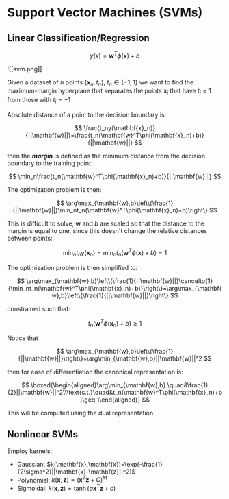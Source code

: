 # Support Vector Machines (SVMs)


## Linear Classification/Regression

$$
y(x)=\mathbf{w}^T\phi(\mathbf{x})+b
$$

![[svm.png]]

Given a dataset of $n$ points $\{\mathbf{x}_n,t_n\},\: t_n\in\{-1,1\}$ we want to find the maximum-margin hyperplane that separates the points $\mathbf{x}_i$ that have $t_i=1$ from those with $t_i=-1$

Absolute distance of a point to the decision boundary is:

$$
\frac{t_ny(\mathbf{x}_n)}{||\mathbf{w}||}=\frac{t_n(\mathbf{w}^T\phi(\mathbf{x}_n)+b)}{||\mathbf{w}||}
$$

then the ***margin*** is defined as the minimum distance from the decision boundary to the training point:

$$
\min_n\frac{t_n(\mathbf{w}^T\phi(\mathbf{x}_n)+b)}{||\mathbf{w}||}
$$

The optimization problem is then:

$$
\arg\max_{\mathbf{w},b}\left\{\frac{1}{||\mathbf{w}||}\min_nt_n(\mathbf{w}^T\phi(\mathbf{x}_n)+b)\right\}
$$

This is difficult to solve, $\mathbf{w}$ and $b$ are scaled so that the distance to the margin is equal to one, since this doesn't change the relative distances between points:

$$
\min_nt_ny(\mathbf{x}_n)=\min_nt_n(\mathbf{w}^T\phi(\mathbf{x})+b)=1
$$

The optimization problem is then simplified to:

$$
\arg\max_{\mathbf{w},b}\left\{\frac{1}{||\mathbf{w}||}\cancelto{1}{\min_nt_n(\mathbf{w}^T\phi(\mathbf{x}_n)+b)}\right\}=\arg\max_{\mathbf{w},b}\left\{\frac{1}{||\mathbf{w}||}\right\}
$$

constrained such that:

$$
t_n(\mathbf{w}^T\phi(\mathbf{x}_n)+b)\geq 1
$$

Notice that

$$
\arg\max_{\mathbf{w},b}\left\{\frac{1}{||\mathbf{w}||}\right\}=\arg\min_{\mathbf{w},b}||\mathbf{w}||^2
$$

then for ease of differentiation the canonical representation is:

$$
\boxed{\begin{aligned}\arg\min_{\mathbf{w},b} \quad&\frac{1}{2}||\mathbf{w}||^2\\\text{s.t.}\quad&t_n(\mathbf{w}^T\phi(\mathbf{x}_n)+b)\geq 1\end{aligned}}
$$

This will be computed using the dual representation

## Nonlinear SVMs

Employ kernels:

- Gaussian: $k(\mathbf{x},\mathbf{x})=\exp(-\frac{1}{2\sigma^2}||\mathbf{x}-\mathbf{z}||^2)$
- Polynomial: $k(\mathbf{x},\mathbf{z})=(\mathbf{x}^T\mathbf{z}+C)^M$
- Sigmoidal: $k(\mathbf{x},\mathbf{z})=\tanh(a\mathbf{x}^T\mathbf{z}+c)$